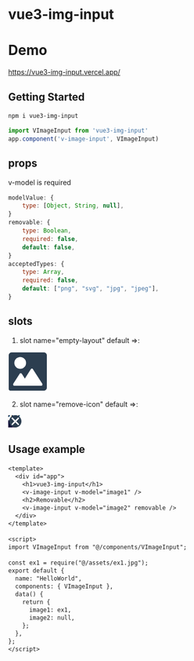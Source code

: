 # vue3-img-input

# Demo
https://vue3-img-input.vercel.app/

## Getting Started

```
npm i vue3-img-input
```

```js
import VImageInput from 'vue3-img-input'
app.component('v-image-input', VImageInput)
```

## props
v-model is required
```js
modelValue: {
    type: [Object, String, null],
}
removable: {
    type: Boolean,
    required: false,
    default: false,
}
acceptedTypes: {
    type: Array,
    required: false,
    default: ["png", "svg", "jpg", "jpeg"],
}
```

## slots 
1. slot name="empty-layout" default =>:

![empty](src/assets/empty.png)

2. slot name="remove-icon" default =>:

![img_2.png](src/assets/img_2.png)

## Usage example

```vue
<template>
  <div id="app">
    <h1>vue3-img-input</h1>
    <v-image-input v-model="image1" />
    <h2>Removable</h2>
    <v-image-input v-model="image2" removable />
  </div>
</template>

<script>
import VImageInput from "@/components/VImageInput";

const ex1 = require("@/assets/ex1.jpg");
export default {
  name: "HelloWorld",
  components: { VImageInput },
  data() {
    return {
      image1: ex1,
      image2: null,
    };
  },
};
</script>
```

